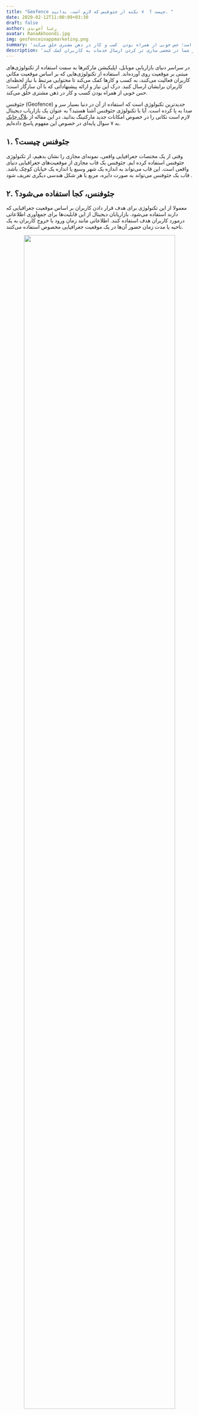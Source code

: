 ```yaml
---
title: "Geofence چیست ؟  ۷ نکته از جئوفنس که لازم است، بدانید. "
date: 2020-02-12T11:00:09+03:30
draft: false
author: رعنا آخوندی
avatar: RanaAkhoondi.jpg
img: geofenceinappmarketing.png
summary: 'در سراسر دنیای بازاریابی موبایل، اپلیکیشن مارکترها به سمت استفاده از تکنولوژی‌های مبتنی بر موقعیت مکانی روی آورده‌اند. استفاده از تکنولوژی‌هایی که بر اساس موقعیت مکانی کاربران فعالیت می‌کنند، به کسب و کارها کمک می‌کند تا محتوایی مرتبط با نیاز لحظه‌ای کاربران برایشان ارسال کنید.  درک این نیاز و ارائه پیشنهاداتی که با آن سازگار است؛ حس خوبی از همراه بودن  کسب و کار در ذهن مشتری خلق می‌کند. '
description: 'استفاده از موقعیت مکانی کاربران یا به اصطلاح جئوفنس میتواند به کسب و کار شما در شخصی سازی تر کردن ارسال خدمات به کاربران کمک کند. '
---
```


در سراسر دنیای بازاریابی موبایل، اپلیکیشن مارکترها به سمت استفاده از تکنولوژی‌های مبتنی بر موقعیت روی آورده‌اند. استفاده از تکنولوژی‌هایی که بر اساس موقعیت مکانی کاربران فعالیت می‌کنند، به کسب و کارها کمک می‌کند تا محتوایی مرتبط با نیاز لحظه‌ای کاربران برایشان ارسال کنید.  درک این نیاز و ارائه پیشنهاداتی که با آن سازگار است؛ حس خوبی از همراه بودن  کسب و کار در ذهن مشتری خلق می‌کند.
 
جئوفنس (Geofence) جدیدترین تکنولوژی است که استفاده از آن در دنیا بسیار سر و صدا به پا کرده است. آیا با تکنولوژی جئوفنس آشنا هستید؟ به عنوان یک بازاریاب دیجیتال لازم است نکاتی را در خصوص امکانات جدید مارکتینگ بدانید. در این مقاله از [بلاگ چابک](https://blog.chabok.io/) به ۷ سوال پایه‌ای در خصوص این مفهوم پاسخ داده‌ایم.



## ۱. جئوفنس چیست؟ 




وقتی از یک مختصات جغرافیایی واقعی، نمونه‌ای مجازی را نشان بدهیم، از تکنولوژی جئوفنس استفاده کرده ایم. جئوفنس یک قاب مجازی از موقعیت‌های جغرافیایی دنیای واقعی است. این قاب می‌تواند به اندازه یک شهر وسیع یا اندازه یک خیابان کوچک باشد. قاب یک جئوفنس می‌تواند به صورت دایره، مربع یا هر شکل هندسی دیگری تعریف شود . 


##  ۲. جئوفنس، کجا استفاده می‌شود؟ 

معمولا از این تکنولوژی برای هدف قرار دادن کاربران بر اساس موقعیت جغرافیایی که دارند استفاده می‌شود. بازاریابان دیجیتال از این قابلیت‌ها برای جمع‌آوری اطلاعاتی درمورد کاربران هدف استفاده کنند. اطلاعاتی مانند زمان ورود یا خروج کاربران به یک ناحیه یا مدت زمان حضور آن‌ها در یک موقعیت جغرافیایی مخصوص استفاده می‌کنند. 
<p style="text-align: center;"><img width=90% src="http://uupload.ir/files/9o5g_whatisgeofenceresized.png" /></p>

## ۳. جئوفنس چه کمکی به بازاریابان دیجیتال می‌کند؟‌

یک اپلیکیشن به طور میانگین ۹۶٪ کاربران خود را تنها ۱ سال بعد از نصب از دست می‌دهد.
از آنجاییکه کاربران به صورت روزانه بین انبوهی از پیام‌های تبلیغاتی سردرگم هستند، نگه‌داشتن آن‌ها توسط پیام‌‌های ارسالی یک اپلیکیشن بسیار دشوار است. توجه کاربران به پیام‌هایی که روی تلفن همراه خود دریافت می‌کنند، کم شده است. آن‌ها فقط به پیام‌هایی واکنش نشان می‌دهند که بتوانند همخوانی بین پیام دریافتی، حس و حال آن‌ها در یک لحظه و موقعیت لحظه‌ای شان پیدا کنند. تکنولوژی جئوفنس می‌تواند اطلاعات زیادی از آنچه که در پیرامون کاربر در حال اتفاق افتادن است به یک مارکتر بدهد.
 
به کمک استفاده از ثبت موقعیت مکانی، اپلیکیشن مارکترها می‌توانند:

<ul style="font-size:16px;">
<li>جمع‌آوری سوابق مکانی کاربر:

 این اطلاعات به آسان‌تر کردن فرآیند دسته‌بندی کاربران (Segmentation)، شخصی‌سازی ارتباطات(Personalization) و هدف‌گیری مجدد کاربران( Retargeting) کمک قابل توجهی خواهد کرد. 
</li>
<li>
ارسال محتوای مرتبط با موقعیت جغرافیایی کاربر از طریق اپلیکیشن: این محتوا می‌تواند بر اساس موقعیت جغرافیایی فعلی یا قبلی کاربر تولید شود. چنین محتوایی، میزان تعامل (Engagement) کاربر با اپلیکیشن را افزایش خواهد داد. 
</li>
</ul>

 
 
## ۳. کاربرد جئوفنس در صنایع مختلف 


<p>تکنولوژی جئوفنس می‎تواند در صنایع مختلف کاربردهای گوناگونی داشته باشد. به عنوان مثال: 
</p>
 <ul>
        <li>
        خرده‌فروشی‌ها: ارسال پیام‌های تبلیغاتی به کاربرانی که از جلوی مغازه‌های خرده‌فروشی رد می‌شوند.
        </li>
        <li>
        خودروسازی‌ها: اجرای کمپین‌های ریتارگتینگ برای کاربرانی که قبلا به نمایندگی‌های فروش خودرو  سر زده‌اند.
        </li>
        <li>
        سایت‌های تخفیف گروهی: اجرای کمپین‌هایی برای بازگشت سرمایه با کاربرانی که به فروشگاه‌های ارائه دهنده تخفیف نزدیک هستند.
        </li>
        <li>
        خطوط هوایی: ارسال اطلاعات پرواز برای مسافرانی که داخل محوطه فرودگاه هستند. 
        </li>
        <li>
        پرداخت از طریق موبایل: یادآوری مناطق فیزیکی که کاربران می‌توانند قبض‌های پرداخت‌نشده خود را پرداخت کنند. 
        </li>
        <li>
        گردشگری: ارسال محتوای مرتبط با نقطه‌ای که کاربر در حین سفر به آن مراجعه کرده است. 
        </li>
        <li>
        فروشگاه‌ها یا رستوران‌های زنجیره‌ای: ارسال پیشنهاد فروشگاه‌هایی نزدیک به کاربر که در حال حاضر تخفیف خوبی روی محصولات دارند.
        </li>
 </ul>
<p style="text-align: center;"><img width=90% src="http://uupload.ir/files/5g24_geofenceresized1.jpg" /></p>

##  ۴. جئوفنس از چه تکنولوژی برای رصد موقعیت مکانی استفاده می‌کند؟

<ul>
<li>شبکه رادیو تلفنی برای تلفن‌های سیار (Cellular)
</li>
<li>شبکه بی‌سیم (WIFI)
</li>
<li>سیستم موقعیت‌یاب جهانی ( GPS) 
</li>
</ul>
سرویس‌هایی که بر پایه استفاده از شبکه‌های رادیویی تلفنی و شبکه‌های بی‌سیم کار می‌کنند نسبت به سرویس‌های مبتنی بر موقعیت یاب جهانی قابل اعتمادتر هستند. اگرچه این سرویس‌ها بسیار دقیق و کارآمد هستند، هنگام استفاده از آن‌ها باتری تلفن های همراه خیلی زود خالی خواهند شد. 
در کنار مزیت‌هایی که استفاده از این سرویس به همراه خواهد داشت، گرفتن اجازه دسترسی به موقعیت جغرافیایی کاربران ممکن است کمی سخت باشد. حتی ممکن است کاربران به اندازه کافی به کسب و کار شما اعتماد نکنند و با مطرح شدن این درخواست، از نصب اپلیکیشن شما منصرف شوند.

## ۵. چه تکنولوژی‌های دیگری، قابلیت ثبت موقعیت مکانی کاربران را دارند؟ 

تکنولوژی چراغ دریایی یا Beacon : Beacon قطعه‌ای کوچک است که با بلوتوث کار می‌کند. این قطعات روی دیوار یا کانتر فروشگاه‌ها نصب می‌شوند و می‌توانند حضور یک خریدار در مغازه را بر اساس حضور یک تلفن همراه تشخیص دهند.  این قطعات پیشنهادات ویژه، تخفیف‌ها و اطلاعات کاربردی را در اختیار خریداران می‌گذارند تا تجربه یک خرید خوب در ذهن آن‌ها ثبت شود.

تکنولوژی Geotargeting: در تکنولوژی هدف‌گیری جغرافیایی (Geotargeting) می‌توان کاربرانی را درگیر کمپین‌های مبتنی بر موقعیت مکانی کرد که در یک موقعیت مکانی خاص حضور دارند. به عنوان مثال: کمپین ارسال کد تخفیف برای تمام افرادی که در محله خاصی هستند؛ نمونه ای از استفاده از تکنولوژی هدف گیری جغرافیایی است. 

### مقایسه یک کمپین جئوفنس و کمپین هدف‌گیری جغرافیایی

کمپین استفاده از جئوفنس: ارسال پیام برای کاربران به محض اینکه وارد محله خاصی شدند. 
کمپین استفاده از هدف‌گیری جغرافیایی: ارسال پیام برای تمام کاربرانی که در یک محله خاص حضور دارند.  
۲ تکنولوژی بالا به همراه جئوفنس، رایج‌ترین نوآوری‌هایی هستند که به کمک بازاریابان اپلیکیشن و وب آمده‌اند تا بتوانند ایده‌های بازاریابی مبتنی بر موقعیت مکانی کاربر را به خوبی پیاده کنند. جدول زیر تفاوت میان این ۳ تکنولوژی را به خوبی نشان می‌دهد. 
<table style="border: 1px solid black; text-align:center;">
  <tr style="border: 1px solid black;">
    <th style="border: 1px solid black;"> </th>
    <th style="border: 1px solid black;">Geotargeting</th>
    <th style="border: 1px solid black;">Beacon</th>
    <th style="border: 1px solid black;">Geofence</th>
  </tr>
  <tr>
    <td style="border: 1px solid black;">تکنولوژی شناسایی لوکیشن</td>
    <td style="border: 1px solid black;">آدرس IP </td>
    <td style="border: 1px solid black;"> بلوتوث </td>
    <td style="border: 1px solid black;"> شبکه رادیویی تلفنی / شبکه بی‌سیم </td>

  </tr>
  <tr>
     <td style="border: 1px solid black;">میزان بزرگی جامعه هدف</td>
     <td style="border: 1px solid black;">بزرگ  به اندازه یک ایالت یا محدوده شهری </td>
     <td style="border: 1px solid black;"> کوچک به اندازه یک فروشگاه  </td>
      <td style="border: 1px solid black;"> متوسط تا بزرگ به اندازه یک مغازه یا یک محله </td>
  </tr>
  <tr>
       <td style="border: 1px solid black;">امکان ارسال پیام در لحظه </td>
       <td style="border: 1px solid black;">ندارد </td>
       <td style="border: 1px solid black;"> دارد  </td>
        <td style="border: 1px solid black;"> دارد </td>
    </tr>
    <tr>
               <td style="border: 1px solid black;">مناسب برای   </td>
               <td style="border: 1px solid black;">بازاریابان وب‌سایت  </td>
               <td style="border: 1px solid black;">بازاریابان موبایل و اپلیکیشن   </td>
                <td style="border: 1px solid black;"> بازاریابان موبایل و اپلیکیشن  </td>
    </tr>
     <tr>
           <td style="border: 1px solid black;">جمع‌آوری اطلاعات مکانی کاربران  </td>
           <td style="border: 1px solid black;">ندارد </td>
           <td style="border: 1px solid black;"> دارد  </td>
            <td style="border: 1px solid black;"> دارد </td>
        </tr>
     <tr>
                   <td style="border: 1px solid black;">احتیاج به نصب و نگهداری فیزیکی   </td>
                   <td style="border: 1px solid black;">ندارد </td>
                   <td style="border: 1px solid black;"> دارد  </td>
                    <td style="border: 1px solid black;"> ندارد </td>
     </tr>
</table>
<p style="text-align: center;"><img width=90% src="http://uupload.ir/files/r4qc_geotraget-fence-beaconsized.png" /></p>

## ۶. امنیت اطلاعات در سرویس جئوفنس چگونه توجیه می‌شود؟‌


 جئوفنس و اصول امنیت داده کاربران 
همانطور که متوجه شدید جئوفنس بر اساس موقعیت مکانی لحظه‌ای کاربران عمل می‌کند. این موضوع می‌تواند کاربران را در خصوص دسترسی دادن به شرکت‌های ارائه دهنده این خدمات نگران کند. برای اینکه بتوانید این نگرانی‌ها را کنترل کنید به نکات زیر توجه کنید.

قدرت همیشه دست مشتری است. شما در صورتی می‌توانید از جئوفنس استفاده کنید که کاربران اجازه دسترسی اپلیکیشن به خواندن اطلاعات مکانی را به شما بدهند. 

شفاف باشید. لازم است به کاربران خود توضیح دهید که چرا می‌خواهید به اطلاعات موقعیت مکانی آن‌ها دسترسی داشته باشید. اگر کاربران بدانند که شما برای کمک به آن‌ها و آسان‌تر کردن فرآیند خرید محصولات به این اطلاعات نیاز دارید، خیالشان راحت خواهد شد. 
دقت کنید، منطقی که پشت دسترسی شما به موقعیت جغرافیایی کاربر پنهان شده است باید به نفع تجربه خرید کاربر باشید و تنها به سود شما نباشد.
 

از سرویس‌دهنده‌هایی مطمئن که <b>از اطلاعات کاربران حفاظت می‌کنند؛</b>  استفاده کنید.
<p style="text-align: center;"><img width=90% src="http://uupload.ir/files/w2gq_geofencingresized2.jpg" /></p>


## ۷. آیا استفاده از جئوفنس برای کسب‌‌وکار شما مناسب است؟‌

جئوفنس هم می‌تواند مثل خیلی دیگر از قابلیت‌های اپلیکیشن مارکتینگ، مناسب استراتژی‌های درون سازمانی شما نباشد. اگر شرایط کسب و کار شما در قالب یکی از ۳ حالت زیر جا می‌گیرد، جئوفنس برای شما کاربرد خواهد داشت.

•	کسب و کاری دارید که پراکندگی جغرافیایی دارد و در نقاط مختلف قابلیت سرویس‌دهی دارد. به عنوان مثال فروشگاه‌ها یا رستوران‌‌های زنجیره‌ای 

•	کسب و کاری دارید که مشتریان شما در موقعیت‌های جغرافیایی مختلف می‌توانند از خدمات شما استفاده کنند. به عنوان مثال اپلیکیشن‌هایی که در زمینه رزرو هتل یا اقامتگاه فعالیت دارند. 

•	ماهیت کسب و کار شما با مفهوم موقعیت جغرافیایی معنا پیدا می‌کند. به عنوان مثال اپلیکیشن‌های مسیریاب یا سرویس‌های فروش بلیط‌های مسافرتی.


<p style="text-align: center;">
    <a style="display: inline-block; text-align: center; border-radius: 40px; background: #4285f4; color: white !important; padding: 7px 25px; margin-right: 15px; cursor: pointer; transition: all 0.25s ease;" href="https://sandbox.push.adpdigital.com/login"> اولین کمپین جئوفنس خود را اجرا کنید.
</a>

</p>



